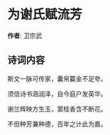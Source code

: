 # 为谢氏赋流芳

**作者**: 卫宗武

## 诗词内容

斯文一脉可传家，囊帛籯金不足夸。

须信诗书涵润泽，自今庭户发英华。

谢兰辉映方生玉，窦桂香含不断花。

不但种芳兼种德，百年之计此为嘉。

